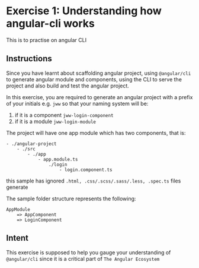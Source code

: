 # Exercise 1: Understanding how angular-cli works

This is to practise on angular CLI

## Instructions ##

Since you have learnt about scaffolding angular project, using `@angular/cli` to generate angular module and components, using the CLI to serve the project and also build and test the angular project.

In this exercise, you are required to generate an angular project with a prefix of your initials e.g. `jww`
so that your naming system will be:

1. if it is a component `jww-login-component`
2. if it is a module `jww-login-module`

The project will have one app module which has two components, that is:
	
```
- ./angular-project
	- ./src
		- ./app
			- app.module.ts
				./login
					- login.component.ts
```
this sample has ignored `.html, .css/.scss/.sass/.less, .spec.ts` files generate

The sample folder structure represents the following:

```
AppModule
	=> AppComponent
	=> LoginComponent
```

## Intent ##

This exercise is supposed to help you gauge your understanding of `@angular/cli` since it is a critical part of `The Angular Ecosystem`
